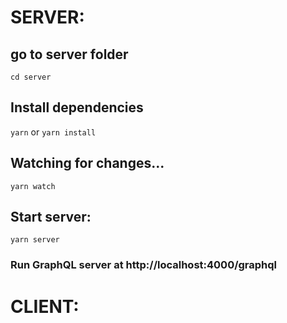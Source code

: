 # SERVER:

## go to server folder

`cd server`

## Install dependencies

`yarn` or `yarn install`

## Watching for changes...

`yarn watch`

## Start server:

`yarn server`

### Run GraphQL server at http://localhost:4000/graphql

# CLIENT:
